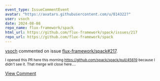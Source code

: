 ```yaml
---
event_type: IssueCommentEvent
avatar: "https://avatars.githubusercontent.com/u/814322?"
user: vsoch
date: 2024-08-08
repo_name: flux-framework/spack
html_url: https://github.com/flux-framework/spack/issues/217
repo_url: https://github.com/flux-framework/spack
---
```


<a href='https://github.com/vsoch' target='_blank'>vsoch</a> commented on issue <a href='https://github.com/flux-framework/spack/issues/217' target='_blank'>flux-framework/spack#217</a>.

<small>I opened this PR here this morning https://github.com/spack/spack/pull/45619 because I didn't see it. That merge will close here....</small>

<a href='https://github.com/flux-framework/spack/issues/217' target='_blank'>View Comment</a>